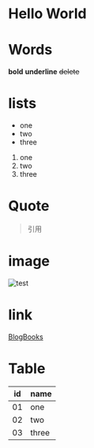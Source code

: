 # Hello World

# Words
**bold**
__underline__
~~delete~~

# lists
- one
- two
- three
1. one
2. two
3. three

# Quote
> 引用

# image
![test](https://drscdn.500px.org/photo/49283436/q%3D80_m%3D2000/v2)

# link
[BlogBooks](https://blogbooks.net)

# Table
|id|name|
|---|---|
|01|one|
|02|two|
|03|three|
